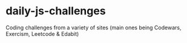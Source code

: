 # daily-js-challenges

Coding challenges from a variety of sites (main ones being Codewars, Exercism, Leetcode & Edabit)